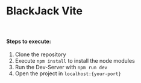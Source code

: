 # BlackJack Vite

&nbsp;

#### Steps to execute:

1. Clone the repository
2. Execute ```npm install``` to install the node modules
3. Run the Dev-Server with ```npm run dev```
4. Open the project in ```localhost:{your-port}```